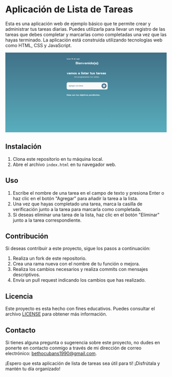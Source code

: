# Aplicación de Lista de Tareas

Esta es una aplicación web de ejemplo básico que te permite crear y administrar tus tareas diarias. Puedes utilizarla para llevar un registro de las tareas que debes completar y marcarlas como completadas una vez que las hayas terminado. La aplicación está construida utilizando tecnologías web como HTML, CSS y JavaScript.

![Vista previa de la aplicación](./img/listado.png)

## Instalación

1. Clona este repositorio en tu máquina local.
2. Abre el archivo `index.html` en tu navegador web.

## Uso

1. Escribe el nombre de una tarea en el campo de texto y presiona Enter o haz clic en el botón "Agregar" para añadir la tarea a la lista.
2. Una vez que hayas completado una tarea, marca la casilla de verificación junto a la tarea para marcarla como completada.
3. Si deseas eliminar una tarea de la lista, haz clic en el botón "Eliminar" junto a la tarea correspondiente.

## Contribución

Si deseas contribuir a este proyecto, sigue los pasos a continuación:

1. Realiza un fork de este repositorio.
2. Crea una rama nueva con el nombre de tu función o mejora.
3. Realiza los cambios necesarios y realiza commits con mensajes descriptivos.
4. Envía un pull request indicando los cambios que has realizado.

## Licencia

Este proyecto es esta hecho con fines educativos. Puedes consultar el archivo [LICENSE](LICENSE) para obtener más información.

## Contacto

Si tienes alguna pregunta o sugerencia sobre este proyecto, no dudes en ponerte en contacto conmigo a través de mi dirección de correo electrónico: [bethocubans1990@gmail.com](mailto:bethocubans1990@gmail.com).

¡Espero que esta aplicación de lista de tareas sea útil para ti! ¡Disfrútala y mantén tu día organizado!